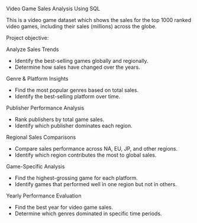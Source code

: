 Video Game Sales Analysis Using SQL

This is a video game dataset which shows the sales for the top 1000 ranked video games, including their sales (millions) across the globe.

Project objective:

Analyze Sales Trends
-  Identify the best-selling games globally and regionally.
-  Determine how sales have changed over the years.

Genre & Platform Insights
-  Find the most popular genres based on total sales.
-  Identify the best-selling platform over time.

Publisher Performance Analysis
-  Rank publishers by total game sales.
-  Identify which publisher dominates each region.

Regional Sales Comparisons
-  Compare sales performance across NA, EU, JP, and other regions.
-  Identify which region contributes the most to global sales.

Game-Specific Analysis
-  Find the highest-grossing game for each platform.
-  Identify games that performed well in one region but not in others.

Yearly Performance Evaluation
-  Find the best year for video game sales.
-  Determine which genres dominated in specific time periods.
